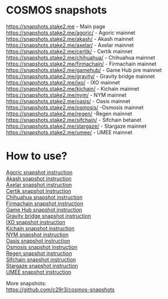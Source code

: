# COSMOS snapshots
https://snapshots.stake2.me - Main page  
https://snapshots.stake2.me/agoric/ - Agoric mainnet  
https://snapshots.stake2.me/akash/ - Akash mainnet  
https://snapshots.stake2.me/axelar/ - Axelar mainnet  
https://snapshots.stake2.me/certik/ - Certik mainnet  
https://snapshots.stake2.me/chihuahua/ - Chihuahua mainnet  
https://snapshots.stake2.me/firmachain/ - Firmachain mainnet  
https://snapshots.stake2.me/gamehub/ - Game Hub pre mainnet  
https://snapshots.stake2.me/gravity/ - Gravity bridge mainnet  
https://snapshots.stake2.me/ixo/ - IXO mainnet  
https://snapshots.stake2.me/kichain/ - Kichain mainnet  
https://snapshots.stake2.me/nym/ - NYM mainnet  
https://snapshots.stake2.me/oasis/ - Oasis mainnet  
https://snapshots.stake2.me/osmosis/ -Osmosis mainnet  
https://snapshots.stake2.me/regen/ -Regen mainnet  
https://snapshots.stake2.me/sifchain/ - Sifchain betanet  
https://snapshots.stake2.me/stargaze/ - Stargaze mainnet  
https://snapshots.stake2.me/umee/ - UMEE mainnet 

# How to use?
[Agoric snapshot instruction](https://github.com/k0kk0k/cosmos-snapshots-doc/blob/main/agoric.md)  
[Akash snapshot instruction](https://github.com/k0kk0k/cosmos-snapshots-doc/blob/main/akash.md)  
[Axelar snapshot instruction](https://github.com/k0kk0k/cosmos-snapshots-doc/blob/main/axelar.md)  
[Certik snapshot instruction](https://github.com/k0kk0k/cosmos-snapshots-doc/blob/main/certik.md)  
[Chihuahua snapshot instruction](https://github.com/k0kk0k/cosmos-snapshots-doc/blob/main/chihuahua.md)  
[Firmachain snapshot instruction](https://github.com/k0kk0k/cosmos-snapshots-doc/blob/main/firmachain.md)  
[Game Hub snapshot instruction](https://github.com/k0kk0k/cosmos-snapshots-doc/blob/main/gamehub.md)  
[Gravity bridge snapshot instruction](https://github.com/k0kk0k/cosmos-snapshots-doc/blob/main/gravity.md)  
[IXO snapshot instruction](https://github.com/k0kk0k/cosmos-snapshots-doc/blob/main/ixo.md)  
[Kichain snapshot instruction](https://github.com/k0kk0k/cosmos-snapshots-doc/blob/main/kichain.md)  
[NYM snapshot instruction](https://github.com/k0kk0k/cosmos-snapshots-doc/blob/main/nym.md)  
[Oasis snapshot instruction](https://github.com/k0kk0k/cosmos-snapshots-doc/blob/main/oasis.md)  
[Osmosis snapshot instruction](https://github.com/k0kk0k/cosmos-snapshots-doc/blob/main/osmosis.md)  
[Regen snapshot instruction](https://github.com/k0kk0k/cosmos-snapshots-doc/blob/main/regen.md)  
[Sifchain snapshot instruction](https://github.com/k0kk0k/cosmos-snapshots-doc/blob/main/sifchain.md)  
[Stargaze snapshot instruction](https://github.com/k0kk0k/cosmos-snapshots-doc/blob/main/stargaze.md)  
[UMEE snapshot instruction](https://github.com/k0kk0k/cosmos-snapshots-doc/blob/main/umee.md)  

More snapshots:  
https://github.com/c29r3/cosmos-snapshots
